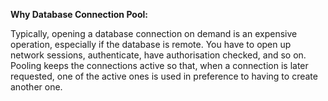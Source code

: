 <b>Why Database Connection Pool:</b>

Typically, opening a database connection on demand is an expensive operation, especially if the database is remote. You have to open up 
network sessions, authenticate, have authorisation checked, and so on. Pooling keeps the connections active so that, when a connection
is later requested, one of the active ones is used in preference to having to create another one.
